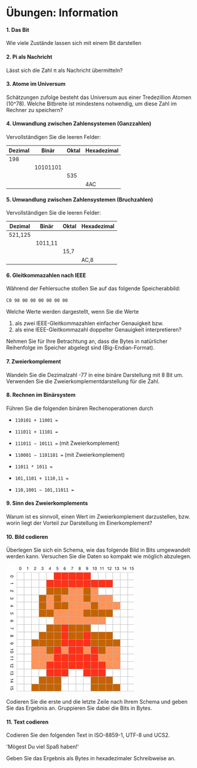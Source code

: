 # Übungen: Information

#### 1. Das Bit
Wie viele Zustände lassen sich mit einem Bit darstellen


#### 2. Pi als Nachricht
Lässt sich die Zahl π als Nachricht übermitteln?


#### 3. Atome im Universum
Schätzungen zufolge besteht das Universum aus einer Tredezillion Atomen (10^78). Welche Bitbreite ist mindestens notwendig, um diese Zahl im Rechner zu speichern?


#### 4. Umwandlung zwischen Zahlensystemen (Ganzzahlen)
Vervollständigen Sie die leeren Felder:

| Dezimal | Binär    | Oktal | Hexadezimal |
|---------|----------|-------|-------------|
| 198     |          |       |             |
|         | 10101101 |       |             |
|         |          |  535  |             |
|         |          |       | 4AC         |


#### 5. Umwandlung zwischen Zahlensystemen (Bruchzahlen)
Vervollständigen Sie die leeren Felder:

| Dezimal | Binär    | Oktal | Hexadezimal |
|---------|----------|-------|-------------|
| 521,125 |          |       |             |
|         | 1011,11  |       |             |
|         |          |  15,7 |             |
|         |          |       | AC,8        |



#### 6. Gleitkommazahlen nach IEEE
Während der Fehlersuche stoßen Sie auf das folgende Speicherabbild:

`C0 98 00 00 00 00 00 00`

Welche Werte werden dargestellt, wenn Sie die Werte

1. als zwei IEEE-Gleitkommazahlen einfacher Genauigkeit bzw.
2. als eine IEEE-Gleitkommazahl doppelter Genauigkeit interpretieren?

Nehmen Sie für Ihre Betrachtung an, dass die Bytes in natürlicher Reihenfolge im Speicher abgelegt sind (Big-Endian-Format).


#### 7. Zweierkomplement
Wandeln Sie die Dezimalzahl -77 in eine binäre Darstellung mit 8 Bit um. Verwenden Sie die Zweierkomplementdarstellung für die Zahl.


#### 8. Rechnen im Binärsystem
Führen Sie die folgenden binären Rechenoperationen durch

  * `110101 + 11001 =`
  * `111011 + 11101 =`
  * `111011 − 10111 =` (mit Zweierkomplement)
  * `110001 − 1101101 =` (mit Zweierkomplement)
  * `11011 * 1011 =`

  * `101,1101 + 1110,11 =`
  * `110,1001 − 101,11011 =`


#### 9. Sinn des Zweierkomplements
Warum ist es sinnvoll, einen Wert im Zweierkomplement darzustellen, bzw. worin liegt der Vorteil zur Darstellung im Einerkomplement?


#### 10. Bild codieren
Überlegen Sie sich ein Schema, wie das folgende Bild in Bits umgewandelt werden kann. Versuchen Sie die Daten so kompakt wie möglich abzulegen.

![](img/mario.png)

Codieren Sie die erste und die letzte Zeile nach Ihrem Schema und geben Sie das Ergebnis an. Gruppieren Sie dabei die Bits in Bytes.


#### 11. Text codieren
Codieren Sie den folgenden Text in ISO-8859-1, UTF-8 und UCS2.

'Mögest Du viel Spaß haben!'

Geben Sie das Ergebnis als Bytes in hexadezimaler Schreibweise an.

